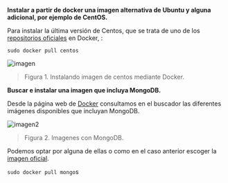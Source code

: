 **Instalar a partir de docker una imagen alternativa de Ubuntu y alguna adicional, por ejemplo de CentOS.**

Para instalar la última versión de Centos, que se trata de uno de los [repositorios oficiales](https://hub.docker.com/_/centos/) en Docker, :

```sudo docker pull centos```

![imagen](https://gyazo.com/065e76d8e8514d5a32b9c1f565d9f636)
> Figura 1. Instalando imagen de centos mediante Docker.

**Buscar e instalar una imagen que incluya MongoDB.**

Desde la página web de [Docker](https://hub.docker.com) consultamos en el buscador las diferentes imágenes disponibles que incluyan MongoDB.

![imagen2](https://gyazo.com/25a70b093f9e4d6a3ac3614ae9ed39d0)
> Figura 2. Imagenes con MongoDB.

Podemos optar por alguna de ellas o como en el caso anterior escoger la [imagen oficial](https://hub.docker.com/_/mongo/).

```sudo docker pull mongo```s

